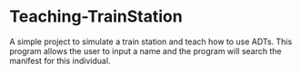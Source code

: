 # Teaching-TrainStation
A simple project to simulate a train station and teach how to use ADTs. This program allows the user to input a name and the program will search the manifest for this individual.
